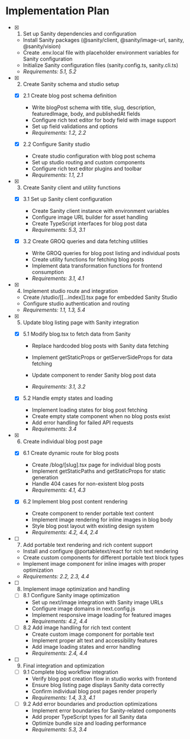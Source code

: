 # Implementation Plan

- [x] 1. Set up Sanity dependencies and configuration
  - Install Sanity packages (@sanity/client, @sanity/image-url, sanity, @sanity/vision)
  - Create .env.local file with placeholder environment variables for Sanity configuration
  - Initialize Sanity configuration files (sanity.config.ts, sanity.cli.ts)
  - _Requirements: 5.1, 5.2_

- [x] 2. Create Sanity schema and studio setup
  - [x] 2.1 Create blog post schema definition
    - Write blogPost schema with title, slug, description, featuredImage, body, and publishedAt fields
    - Configure rich text editor for body field with image support
    - Set up field validations and options
    - _Requirements: 1.2, 2.2_

  - [x] 2.2 Configure Sanity studio
    - Create studio configuration with blog post schema
    - Set up studio routing and custom components
    - Configure rich text editor plugins and toolbar
    - _Requirements: 1.1, 2.1_

- [x] 3. Create Sanity client and utility functions
  - [x] 3.1 Set up Sanity client configuration
    - Create Sanity client instance with environment variables
    - Configure image URL builder for asset handling
    - Create TypeScript interfaces for blog post data
    - _Requirements: 5.3, 3.1_

  - [x] 3.2 Create GROQ queries and data fetching utilities
    - Write GROQ queries for blog post listing and individual posts
    - Create utility functions for fetching blog posts
    - Implement data transformation functions for frontend consumption
    - _Requirements: 3.1, 4.1_

- [x] 4. Implement studio route and integration
  - Create /studio/[[...index]].tsx page for embedded Sanity Studio
  - Configure studio authentication and routing
  - _Requirements: 1.1, 1.3, 5.4_

- [x] 5. Update blog listing page with Sanity integration
  - [x] 5.1 Modify blog.tsx to fetch data from Sanity
    - Replace hardcoded blog posts with Sanity data fetching
    - Implement getStaticProps or getServerSideProps for data fetching

    - Update component to render Sanity blog post data

    - _Requirements: 3.1, 3.2_

  - [x] 5.2 Handle empty states and loading
    - Implement loading states for blog post fetching
    - Create empty state component when no blog posts exist
    - Add error handling for failed API requests
    - _Requirements: 3.4_

- [x] 6. Create individual blog post page

  - [x] 6.1 Create dynamic route for blog posts
    - Create /blog/[slug].tsx page for individual blog posts
    - Implement getStaticPaths and getStaticProps for static generation
    - Handle 404 cases for non-existent blog posts
    - _Requirements: 4.1, 4.3_

  - [x] 6.2 Implement blog post content rendering
    - Create component to render portable text content
    - Implement image rendering for inline images in blog body
    - Style blog post layout with existing design system
    - _Requirements: 4.2, 4.4, 2.4_

- [ ] 7. Add portable text rendering and rich content support
  - Install and configure @portabletext/react for rich text rendering
  - Create custom components for different portable text block types
  - Implement image component for inline images with proper optimization
  - _Requirements: 2.2, 2.3, 4.4_

- [ ] 8. Implement image optimization and handling
  - [ ] 8.1 Configure Sanity image optimization
    - Set up next/image integration with Sanity image URLs
    - Configure image domains in next.config.js
    - Implement responsive image loading for featured images
    - _Requirements: 4.2, 4.4_
  - [ ] 8.2 Add image handling for rich text content
    - Create custom image component for portable text
    - Implement proper alt text and accessibility features
    - Add image loading states and error handling
    - _Requirements: 2.4, 4.4_

- [ ] 9. Final integration and optimization
  - [ ] 9.1 Complete blog workflow integration
    - Verify blog post creation flow in studio works with frontend
    - Ensure blog listing page displays Sanity data correctly
    - Confirm individual blog post pages render properly
    - _Requirements: 1.4, 3.3, 4.1_
  - [ ] 9.2 Add error boundaries and production optimizations
    - Implement error boundaries for Sanity-related components
    - Add proper TypeScript types for all Sanity data
    - Optimize bundle size and loading performance
    - _Requirements: 5.3, 3.4_
